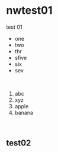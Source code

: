 # nwtest01

 test 01
 - one
 - two
 - thr
 - sfive
 - six
 - sev


<br>

 1. abc
 1. xyz
 1. apple
 1. banana
 
 <br>

## test02

